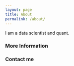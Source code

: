 ```yaml
---
layout: page
title: About
permalink: /about/
---
```

I am a data scientist and quant.

### More Information


### Contact me

